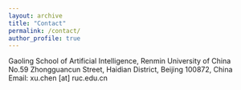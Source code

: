 ```yaml
---
layout: archive
title: "Contact"
permalink: /contact/
author_profile: true
---
```

Gaoling School of Artificial Intelligence, Renmin University of China<br>
No.59 Zhongguancun Street, Haidian District, Beijing 100872, China<br>
Email: xu.chen [at] ruc.edu.cn

